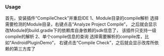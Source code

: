 ### Usage

首先，安装插件“CompileCheck”并重启IDE
1、Module目录的compile解析
选择需要检测的Module目录，右键点击“Analyze Project Compile”，
之后就会显示改Module的build.gradle下的依赖库自身依赖的sdk信息了，
该插件只支持一级compile的解析
2、单个compile信息的查询
选择需要解析的compile库，比如“AndroidPluginDemo”，
右键点击“Compile Check”，之后就会显示改库所依赖的第三方库了
